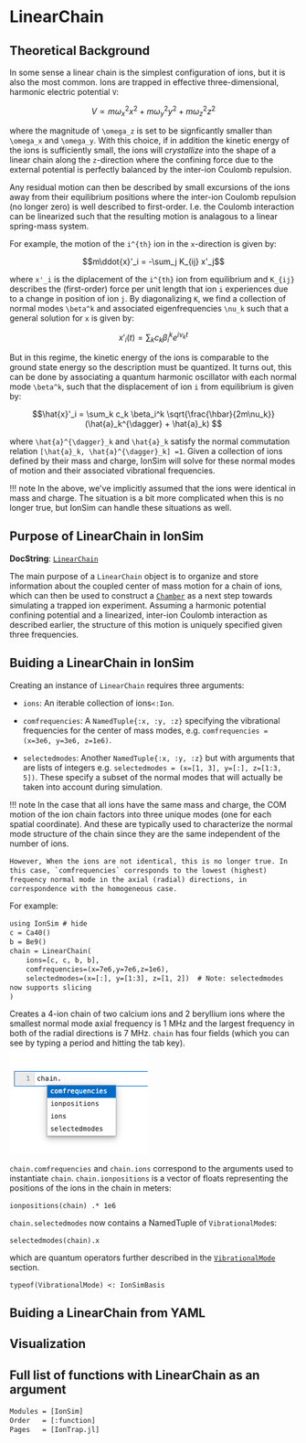 # LinearChain

## Theoretical Background

In some sense a linear chain is the simplest configuration of ions, but it is also the most common. Ions are trapped in effective three-dimensional, harmonic electric potential ``V``:

```math
V \propto m\omega_x^2x^2 + m\omega_y^2y^2 + m\omega_z^2z^2
```

where the magnitude of ``\omega_z`` is set to be signficantly smaller than ``\omega_x`` and ``\omega_y``. With this choice, if in addition the kinetic energy of the ions is sufficiently small, the ions will *crystallize* into the shape of a linear chain along the ``z``-direction where the confining force due to the external potential is perfectly balanced by the inter-ion Coulomb repulsion. 


Any residual motion can then be described by small excursions of the ions away from their equilibrium positions where the inter-ion Coulomb repulsion (no longer zero) is well described to first-order. I.e. the Coulomb interaction can be linearized such that the resulting motion is analagous to a linear spring-mass system. 

For example, the motion of the ``i^{th}`` ion in the ``x``-direction is given by:

```math
m\ddot{x}'_i = -\sum_j K_{ij} x'_j
```

where ``x'_i`` is the diplacement of the ``i^{th}`` ion from equilibrium and ``K_{ij}`` describes the (first-order) force per unit length that ion `i` experiences due to a change in position of ion `j`. By diagonalizing ``K``, we find a collection of normal modes ``\beta^k`` and associated eigenfrequencies ``\nu_k`` such that a general solution for ``x`` is given by:

```math
x'_i(t) = \sum_k c_k \beta^k_i e^{i\nu_k t}
```

But in this regime, the kinetic energy of the ions is comparable to the ground state energy so the description must be quantized. It turns out, this can be done by associating a quantum harmonic oscillator with each normal mode ``\beta^k``, such that the displacement of ion ``i`` from equilibrium is given by:

```math
\hat{x}'_i = \sum_k c_k \beta_i^k \sqrt{\frac{\hbar}{2m\nu_k}}(\hat{a}_k^{\dagger} + \hat{a}_k) 
```

where ``\hat{a}^{\dagger}_k`` and  ``\hat{a}_k`` satisfy the normal commutation relation ``[\hat{a}_k, \hat{a}^{\dagger}_k] =1``. Given a collection of ions defined by their mass and charge, IonSim will solve for these normal modes of motion and their associated vibrational frequencies. 

!!! note
    In the above, we've implicitly assumed that the ions were identical in mass and charge. The situation is a bit more complicated when this is no longer true, but IonSim can handle these situations as well.

## Purpose of LinearChain in IonSim

**DocString**: [`LinearChain`](@ref)

The main purpose of a `LinearChain` object is to organize and store information about the coupled center of mass motion for a chain of ions, which can then be used to construct a [`Chamber`](@ref) as a next step towards simulating a trapped ion experiment. Assuming a harmonic potential confining potential and a linearized, inter-ion Coulomb interaction as described earlier, the structure of this motion is uniquely specified given three frequencies. 

## Buiding a LinearChain in IonSim

Creating an instance of `LinearChain` requires three arguments:

+ `ions`: An iterable collection of ions`<:Ion`.
- `comfrequencies`: A `NamedTuple{:x, :y, :z}` specifying the vibrational frequencies for the center of mass modes, e.g. `comfrequencies = (x=3e6, y=3e6, z=1e6)`.
+ `selectedmodes`: Another `NamedTuple{:x, :y, :z}` but with arguments that are lists of integers e.g. `selectedmodes = (x=[1, 3], y=[:], z=[1:3, 5])`. These specify a subset of the normal modes that will actually be taken into account during simulation.


!!! note
    In the case that all ions have the same mass and charge, the COM motion of the ion chain factors into three unique modes (one for each spatial coordinate). And these are typically used to characterize the normal mode structure of the chain since they are the same independent of the number of ions. 
    
    However, When the ions are not identical, this is no longer true. In this case, `comfrequencies` corresponds to the lowest (highest) frequency normal mode in the axial (radial) directions, in correspondence with the homogeneous case.

For example:

```@example lc1
using IonSim # hide
c = Ca40()
b = Be9()
chain = LinearChain(
    ions=[c, c, b, b],
    comfrequencies=(x=7e6,y=7e6,z=1e6), 
    selectedmodes=(x=[:], y=[1:3], z=[1, 2])  # Note: selectedmodes now supports slicing
)
```

Creates a 4-ion chain of two calcium ions and 2 beryllium ions where the smallest normal mode axial frequency is 1 MHz and the largest frequency in both of the radial directions is 7 MHz. `chain` has four fields (which you can see by typing a period and hitting the tab key).
![](../assets/tab-completion-example.png)

`chain.comfrequencies` and `chain.ions` correspond to the arguments used to instantiate `chain`. `chain.ionpositions` is a vector of floats representing the positions of the ions in the chain in meters:

```@example lc1
ionpositions(chain) .* 1e6
```

`chain.selectedmodes` now contains a NamedTuple of `VibrationalMode`s:

```@example lc1
selectedmodes(chain).x
```

which are quantum operators further described in the [`VibrationalMode`](@ref) section.

```@example lc1
typeof(VibrationalMode) <: IonSimBasis
```

## Buiding a LinearChain from YAML

## Visualization

## Full list of functions with LinearChain as an argument

```@autodocs
Modules = [IonSim]
Order   = [:function]
Pages   = [IonTrap.jl]
```